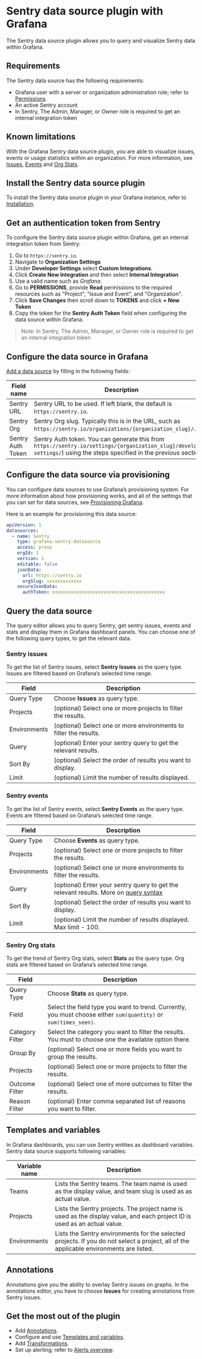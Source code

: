 # Sentry data source plugin with Grafana

The Sentry data source plugin allows you to query and visualize Sentry data within Grafana.

## Requirements

The Sentry data source has the following requirements:

- Grafana user with a server or organization administration role; refer to [Permissions](https://grafana.com/docs/grafana/latest/permissions/).
- An active Sentry account
- In Sentry, The Admin, Manager, or Owner role is required to get an internal integration token

## Known limitations

With the Grafana Sentry data source plugin, you are able to visualize issues, events or usage statistics within an organization. For more information, see [Issues](https://docs.sentry.io/product/issues/), [Events](https://docs.sentry.io/product/discover-queries/) and [Org Stats](https://docs.sentry.io/product/accounts/quotas/org-stats/).

## Install the Sentry data source plugin

To install the Sentry data source plugin in your Grafana instance, refer to [Installation](https://grafana.com/grafana/plugins/grafana-sentry-datasource/?tab=installation).

## Get an authentication token from Sentry

To configure the Sentry data source plugin within Grafana, get an internal integration token from Sentry:

1. Go to `https://sentry.io`.
2. Navigate to **Organization Settings**
3. Under **Developer Settings** select **Custom Integrations**.
4. Click **Create New Integration** and then select **Internal Integration**
5. Use a valid name such as _Grafana_.
6. Go to **PERMISSIONS**, provide **Read** permissions to the required resources such as "Project", "Issue and Event", and "Organization".
7. Click **Save Changes** then scroll down to **TOKENS** and click **+ New Token**
8. Copy the token for the **Sentry Auth Token** field when configuring the data source within Grafana.

> Note: In Sentry, The Admin, Manager, or Owner role is required to get an internal integration token

## Configure the data source in Grafana

[Add a data source](https://grafana.com/docs/grafana/latest/datasources/add-a-data-source/) by filling in the following fields:

| Field name        | Description                                                                                                                                                            |
| ----------------- | ---------------------------------------------------------------------------------------------------------------------------------------------------------------------- |
| Sentry URL        | Sentry URL to be used. If left blank, the default is `https://sentry.io`.                                                                                              |
| Sentry Org        | Sentry Org slug. Typically this is in the URL, such as `https://sentry.io/organizations/{organization_slug}/`.                                                         |
| Sentry Auth Token | Sentry Auth token. You can generate this from `https://sentry.io/settings/{organization_slug}/developer-settings/`) using the steps specified in the previous section. |

## Configure the data source via provisioning

You can configure data sources to use Grafana’s provisioning system. For more information about how provisioning works, and all of the settings that you can set for data sources, see [Provisioning Grafana](https://grafana.com/docs/grafana/latest/administration/provisioning/#datasources).

Here is an example for provisioning this data source:

```yml
apiVersion: 1
datasources:
  - name: Sentry
    type: grafana-sentry-datasource
    access: proxy
    orgId: 1
    version: 1
    editable: false
    jsonData:
      url: https://sentry.io
      orgSlug: xxxxxxxxxxxxx
    secureJsonData:
      authToken: xxxxxxxxxxxxxxxxxxxxxxxxxxxxxxxxxxxxxxxxxx
```

## Query the data source

The query editor allows you to query Sentry, get sentry issues, events and stats and display them in Grafana dashboard panels. You can choose one of the following query types, to get the relevant data.

### Sentry issues

To get the list of Sentry issues, select **Sentry Issues** as the query type. Issues are filtered based on Grafana’s selected time range.

| Field        | Description                                                       |
| ------------ | ----------------------------------------------------------------- |
| Query Type   | Choose **Issues** as query type.                                  |
| Projects     | (optional) Select one or more projects to filter the results.     |
| Environments | (optional) Select one or more environments to filter the results. |
| Query        | (optional) Enter your sentry query to get the relevant results.   |
| Sort By      | (optional) Select the order of results you want to display.       |
| Limit        | (optional) Limit the number of results displayed.                 |

### Sentry events

To get the list of Sentry events, select **Sentry Events** as the query type. Events are filtered based on Grafana’s selected time range.

| Field        | Description                                                                                                                                  |
| ------------ | -------------------------------------------------------------------------------------------------------------------------------------------- |
| Query Type   | Choose **Events** as query type.                                                                                                             |
| Projects     | (optional) Select one or more projects to filter the results.                                                                                |
| Environments | (optional) Select one or more environments to filter the results.                                                                            |
| Query        | (optional) Enter your sentry query to get the relevant results. More on [query syntax](https://docs.sentry.io/product/sentry-basics/search/) |
| Sort By      | (optional) Select the order of results you want to display.                                                                                  |
| Limit        | (optional) Limit the number of results displayed. Max limit - 100.                                                                           |

### Sentry Org stats

To get the trend of Sentry Org stats, select **Stats** as the query type. Org stats are filtered based on Grafana’s selected time range.

| Field           | Description                                                                                                      |
| --------------- | ---------------------------------------------------------------------------------------------------------------- |
| Query Type      | Choose **Stats** as query type.                                                                                  |
| Field           | Select the field type you want to trend. Currently, you must choose either `sum(quantity)` or `sum(times_seen)`. |
| Category Filter | Select the category you want to filter the results. You must to choose one the available option there.           |
| Group By        | (optional) Select one or more fields you want to group the results.                                              |
| Projects        | (optional) Select one or more projects to filter the results.                                                    |
| Outcome Filter  | (optional) Select one of more outcomes to filter the results.                                                    |
| Reason Filter   | (optional) Enter comma separated list of reasons you want to filter.                                             |

## Templates and variables

In Grafana dashboards, you can use Sentry entities as dashboard variables. Sentry data source supports following variables:

| Variable name | Description                                                                                                                             |
| ------------- | --------------------------------------------------------------------------------------------------------------------------------------- |
| Teams         | Lists the Sentry teams. The team name is used as the display value, and team slug is used as as actual value.                           |
| Projects      | Lists the Sentry projects. The project name is used as the display value, and each project ID is used as an actual value.               |
| Environments  | Lists the Sentry environments for the selected projects. If you do not select a project, all of the applicable environments are listed. |

## Annotations

Annotations give you the ability to overlay Sentry issues on graphs. In the annotations editor, you have to choose **Issues** for creating annotations from Sentry issues.

## Get the most out of the plugin

- Add [Annotations](https://grafana.com/docs/grafana/latest/dashboards/annotations/).
- Configure and use [Templates and variables](https://grafana.com/docs/grafana/latest/variables/).
- Add [Transformations](https://grafana.com/docs/grafana/latest/panels/transformations/).
- Set up alerting; refer to [Alerts overview](https://grafana.com/docs/grafana/latest/alerting/).
